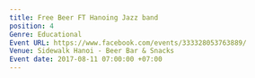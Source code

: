 ```yaml
---
title: Free Beer FT Hanoing Jazz band
position: 4
Genre: Educational
Event URL: https://www.facebook.com/events/333328053763889/
Venue: Sidewalk Hanoi - Beer Bar & Snacks
Event date: 2017-08-11 07:00:00 +07:00
---
```


